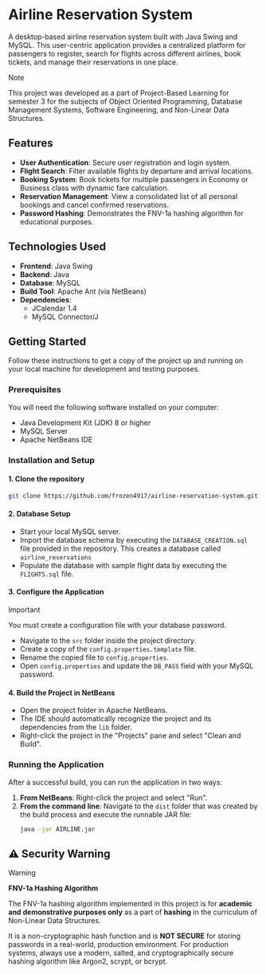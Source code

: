 # Airline Reservation System

A desktop-based airline reservation system built with Java Swing and MySQL. This user-centric application provides a centralized platform for passengers to register, search for flights across different airlines, book tickets, and manage their reservations in one place.

> [!NOTE]
> This project was developed as a part of Project-Based Learning for semester 3 for the subjects of Object Oriented Programming, Database Management Systems, Software Engineering, and Non-Linear Data Structures.

## Features

-   **User Authentication**: Secure user registration and login system.
-   **Flight Search**: Filter available flights by departure and arrival locations.
-   **Booking System**: Book tickets for multiple passengers in Economy or Business class with dynamic fare calculation.
-   **Reservation Management**: View a consolidated list of all personal bookings and cancel confirmed reservations.
-   **Password Hashing**: Demonstrates the FNV-1a hashing algorithm for educational purposes.

## Technologies Used

-   **Frontend**: Java Swing
-   **Backend**: Java
-   **Database**: MySQL
-   **Build Tool**: Apache Ant (via NetBeans)
-   **Dependencies**:
    -   JCalendar 1.4
    -   MySQL Connector/J

## Getting Started

Follow these instructions to get a copy of the project up and running on your local machine for development and testing purposes.

### Prerequisites

You will need the following software installed on your computer:

-   Java Development Kit (JDK) 8 or higher
-   MySQL Server
-   Apache NetBeans IDE

### Installation and Setup

#### **1. Clone the repository**

```sh
git clone https://github.com/frozen4917/airline-reservation-system.git
```

#### **2. Database Setup**

-   Start your local MySQL server.
-   Import the database schema by executing the `DATABASE_CREATION.sql` file provided in the repository. This creates a database called `airline_reservations`
-   Populate the database with sample flight data by executing the `FLIGHTS.sql` file.

#### **3. Configure the Application**

> [!IMPORTANT]
> You must create a configuration file with your database password.
-   Navigate to the `src` folder inside the project directory.
-   Create a copy of the `config.properties.template` file.
-   Rename the copied file to `config.properties`.
-   Open `config.properties` and update the `DB_PASS` field with your MySQL password.

#### **4. Build the Project in NetBeans**
-   Open the project folder in Apache NetBeans.
-   The IDE should automatically recognize the project and its dependencies from the `lib` folder.
-   Right-click the project in the "Projects" pane and select "Clean and Build".

### Running the Application

After a successful build, you can run the application in two ways:

1.  **From NetBeans**: Right-click the project and select "Run".
2.  **From the command line**: Navigate to the `dist` folder that was created by the build process and execute the runnable JAR file:
    ```sh
    java -jar AIRLINE.jar
    ```

## ⚠️ Security Warning

> [!WARNING]
> **FNV-1a Hashing Algorithm**
>
> The FNV-1a hashing algorithm implemented in this project is for **academic and demonstrative purposes only** as a part of **hashing** in the curriculum of Non-Linear Data Structures.
> 
> It is a non-cryptographic hash function and is **NOT SECURE** for storing passwords in a real-world, production environment.
> For production systems, always use a modern, salted, and cryptographically secure hashing algorithm like Argon2, scrypt, or bcrypt.

